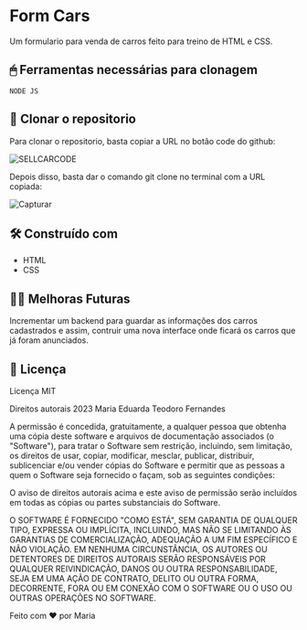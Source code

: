 # Form Cars

Um formulario para venda de carros feito para treino de HTML e CSS.


## 🖱 Ferramentas necessárias para clonagem

```
NODE JS
```


## 🚀 Clonar o repositorio

Para clonar o repositorio, basta copiar a URL no botão code do github: 

![SELLCARCODE](https://github.com/maria18-ai/sellCar/assets/131560480/499419c6-ebf2-44eb-a03d-634134c33961)



Depois disso, basta dar o comando git clone no terminal com a URL copiada: 

![Capturar](https://github.com/maria18-ai/cardapio-online/assets/131560480/7e0775a8-1c10-4cf9-924e-27d6a752d68d)


## 🛠 Construído com

* HTML
* CSS

## 👩‍💻 Melhoras Futuras 

Incrementar um backend para guardar as informações dos carros cadastrados e assim, contruir uma nova interface onde ficará os carros que já foram anunciados.

## 📄 Licença

Licença MIT

Direitos autorais 2023 Maria Eduarda Teodoro Fernandes

A permissão é concedida, gratuitamente, a qualquer pessoa que obtenha uma cópia deste software e arquivos de documentação associados (o "Software"), para tratar o Software sem restrição, incluindo, sem limitação, os direitos de usar, copiar, modificar, mesclar, publicar, distribuir, sublicenciar e/ou vender cópias do Software e permitir que as pessoas a quem o Software seja fornecido o façam, sob as seguintes condições:

O aviso de direitos autorais acima e este aviso de permissão serão incluídos em todas as cópias ou partes substanciais do Software.

O SOFTWARE É FORNECIDO "COMO ESTÁ", SEM GARANTIA DE QUALQUER TIPO, EXPRESSA OU IMPLÍCITA, INCLUINDO, MAS NÃO SE LIMITANDO ÀS GARANTIAS DE COMERCIALIZAÇÃO, ADEQUAÇÃO A UM FIM ESPECÍFICO E NÃO VIOLAÇÃO. EM NENHUMA CIRCUNSTÂNCIA, OS AUTORES OU DETENTORES DE DIREITOS AUTORAIS SERÃO RESPONSÁVEIS POR QUALQUER REIVINDICAÇÃO, DANOS OU OUTRA RESPONSABILIDADE, SEJA EM UMA AÇÃO DE CONTRATO, DELITO OU OUTRA FORMA, DECORRENTE, FORA OU EM CONEXÃO COM O SOFTWARE OU O USO OU OUTRAS OPERAÇÕES NO SOFTWARE.


Feito com ❤ por Maria
